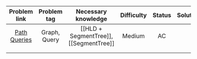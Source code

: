 |                     Problem link                      | Problem tag  |          Necessary knowledge           | Difficulty | Status | Solution |
| :---------------------------------------------------: | :----------: | :------------------------------------: | :--------: | :----: | :------: |
| [Path Queries](https://cses.fi/problemset/task/1138/) | Graph, Query | [[HLD + SegmentTree]], [[SegmentTree]] |   Medium   |   AC   |          |
|                                                       |              |                                        |            |        |          |
|                                                       |              |                                        |            |        |          |
